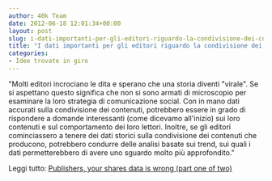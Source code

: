```yaml
---
author: 40k Team
date: 2012-06-18 12:01:34+00:00
layout: post
slug: i-dati-importanti-per-gli-editori-riguardo-la-condivisione-dei-contenuti
title: "I dati importanti per gli editori riguardo la condivisione dei contenuti"
categories:
- Idee trovate in giro
---
```


"Molti editori incrociano le dita e sperano che una storia diventi "virale". Se si aspettano questo significa che non si sono armati di microscopio per esaminare la loro strategia di comunicazione social.
Con in mano dati accurati sulla condivisione dei contenuti, potrebbero essere in grado di rispondere a domande interessanti (come dicevamo all'inizio) sui loro contenuti e sul comportamento dei loro lettori.
Inoltre, se gli editori cominciassero a tenere dei dati storici sulla condivisione dei contenuti che producono, potrebbero condurre delle analisi basate sui trend, sui quali i dati permetterebbero di avere uno sguardo molto più approfondito."

Leggi tutto: [Publishers, your shares data is wrong (part one of two)](http://gigaom.com/2012/06/17/publishers-your-shares-data-is-wrong-part-one-of-two/)
 
